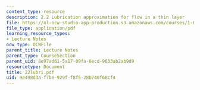 ```yaml
---
content_type: resource
description: 2.2 Lubrication approximation for flow in a thin layer
file: https://ol-ocw-studio-app-production.s3.amazonaws.com/courses/1-63-advanced-fluid-dynamics-of-the-environment-fall-2002/9e498d3af7be929ff8f528b740f68cf4_22lubri.pdf
file_type: application/pdf
learning_resource_types:
- Lecture Notes
ocw_type: OCWFile
parent_title: Lecture Notes
parent_type: CourseSection
parent_uid: 8e97ad61-5a17-09fa-6ecd-9633ab2ab9d9
resourcetype: Document
title: 22lubri.pdf
uid: 9e498d3a-f7be-929f-f8f5-28b740f68cf4
---
```

